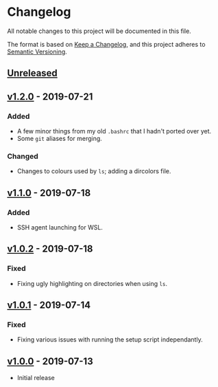 # Changelog

All notable changes to this project will be documented in this file.

The format is based on [Keep a Changelog](https://keepachangelog.com/en/1.0.0/),
and this project adheres to [Semantic Versioning](https://semver.org/spec/v2.0.0.html).

## [Unreleased]

## [v1.2.0] - 2019-07-21

### Added

- A few minor things from my old `.bashrc` that I hadn't ported over yet.
- Some `git` aliases for merging.

### Changed

- Changes to colours used by `ls`; adding a dircolors file.

## [v1.1.0] - 2019-07-18

### Added

- SSH agent launching for WSL.

## [v1.0.2] - 2019-07-18

### Fixed

- Fixing ugly highlighting on directories when using `ls`.

## [v1.0.1] - 2019-07-14

### Fixed

- Fixing various issues with running the setup script independantly.

## [v1.0.0] - 2019-07-13

- Initial release

[Unreleased]: https://github.com/sten626/dotfiles/compare/v1.2.0...HEAD
[v1.2.0]: https://github.com/sten626/dotfiles/compare/v1.1.0...v1.2.0
[v1.1.0]: https://github.com/sten626/dotfiles/compare/v1.0.2...v1.1.0
[v1.0.2]: https://github.com/sten626/dotfiles/compare/v1.0.1...v1.0.2
[v1.0.1]: https://github.com/sten626/dotfiles/compare/v1.0.0...v1.0.1
[v1.0.0]: https://github.com/sten626/dotfiles/releases/tag/v1.0.0
